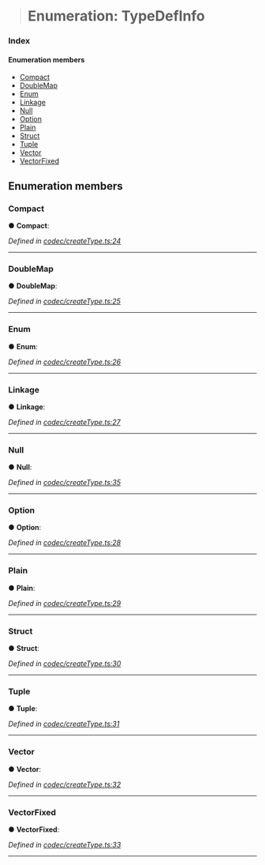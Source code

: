 > # Enumeration: TypeDefInfo

### Index

#### Enumeration members

* [Compact](_codec_createtype_.typedefinfo.md#compact)
* [DoubleMap](_codec_createtype_.typedefinfo.md#doublemap)
* [Enum](_codec_createtype_.typedefinfo.md#enum)
* [Linkage](_codec_createtype_.typedefinfo.md#linkage)
* [Null](_codec_createtype_.typedefinfo.md#null)
* [Option](_codec_createtype_.typedefinfo.md#option)
* [Plain](_codec_createtype_.typedefinfo.md#plain)
* [Struct](_codec_createtype_.typedefinfo.md#struct)
* [Tuple](_codec_createtype_.typedefinfo.md#tuple)
* [Vector](_codec_createtype_.typedefinfo.md#vector)
* [VectorFixed](_codec_createtype_.typedefinfo.md#vectorfixed)

## Enumeration members

###  Compact

● **Compact**:

*Defined in [codec/createType.ts:24](https://github.com/polkadot-js/api/blob/ffe1c71/packages/types/src/codec/createType.ts#L24)*

___

###  DoubleMap

● **DoubleMap**:

*Defined in [codec/createType.ts:25](https://github.com/polkadot-js/api/blob/ffe1c71/packages/types/src/codec/createType.ts#L25)*

___

###  Enum

● **Enum**:

*Defined in [codec/createType.ts:26](https://github.com/polkadot-js/api/blob/ffe1c71/packages/types/src/codec/createType.ts#L26)*

___

###  Linkage

● **Linkage**:

*Defined in [codec/createType.ts:27](https://github.com/polkadot-js/api/blob/ffe1c71/packages/types/src/codec/createType.ts#L27)*

___

###  Null

● **Null**:

*Defined in [codec/createType.ts:35](https://github.com/polkadot-js/api/blob/ffe1c71/packages/types/src/codec/createType.ts#L35)*

___

###  Option

● **Option**:

*Defined in [codec/createType.ts:28](https://github.com/polkadot-js/api/blob/ffe1c71/packages/types/src/codec/createType.ts#L28)*

___

###  Plain

● **Plain**:

*Defined in [codec/createType.ts:29](https://github.com/polkadot-js/api/blob/ffe1c71/packages/types/src/codec/createType.ts#L29)*

___

###  Struct

● **Struct**:

*Defined in [codec/createType.ts:30](https://github.com/polkadot-js/api/blob/ffe1c71/packages/types/src/codec/createType.ts#L30)*

___

###  Tuple

● **Tuple**:

*Defined in [codec/createType.ts:31](https://github.com/polkadot-js/api/blob/ffe1c71/packages/types/src/codec/createType.ts#L31)*

___

###  Vector

● **Vector**:

*Defined in [codec/createType.ts:32](https://github.com/polkadot-js/api/blob/ffe1c71/packages/types/src/codec/createType.ts#L32)*

___

###  VectorFixed

● **VectorFixed**:

*Defined in [codec/createType.ts:33](https://github.com/polkadot-js/api/blob/ffe1c71/packages/types/src/codec/createType.ts#L33)*

___